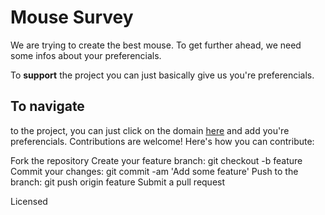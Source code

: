 # Mouse Survey

We are trying to create the best mouse. To get further ahead,
we need some infos about your preferencials.

To **support** the project you can just basically
give us you're preferencials.



## To navigate 

to the project, you can just click on the domain [here](mouse-survey.netlify.app/)
and add you're preferencials.
Contributions are welcome! Here's how you can contribute:

Fork the repository
Create your feature branch: git checkout -b feature
Commit your changes: git commit -am 'Add some feature'
Push to the branch: git push origin feature
Submit a pull request

Licensed 
